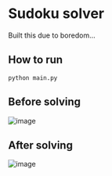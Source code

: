 # Sudoku solver 
Built this due to boredom... 

## How to run 
```
python main.py 
```

## Before solving 
![image](https://user-images.githubusercontent.com/95561298/232238621-f3b182e0-b7dd-4334-bcaf-a025b7a9dd25.png)


## After solving 
![image](https://user-images.githubusercontent.com/95561298/232238638-f514ae79-dc7d-40a2-9ea7-9084478854ff.png)
